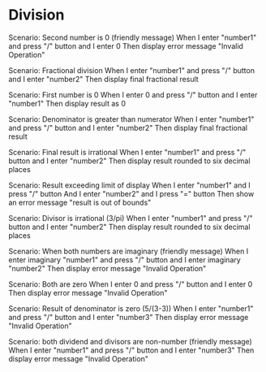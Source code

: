 
# Division

Scenario: Second number is 0 (friendly message)
When I enter "number1"
and press "/" button
and I enter 0
Then display error message "Invalid Operation"

Scenario: Fractional division
When I enter "number1"
and press "/" button
and I enter "number2"
Then display final fractional result

Scenario: First number is 0
When I enter 0
and press "/" button
and I enter "number1"
Then display result as 0

Scenario: Denominator is greater than numerator
When I enter "number1"
and press "/" button
and I enter "number2"
Then display final fractional result

Scenario: Final result is irrational
When I enter "number1"
and press "/" button
and I enter "number2"
Then display result rounded to six decimal places

Scenario: Result exceeding limit of display
When I enter "number1"
and I press "/" button
And I enter "number2"
and I press "=" button
Then show an error message "result is out of bounds"

Scenario: Divisor is irrational (3/pi)
When I enter "number1"
and press "/" button
and I enter "number2"
Then display result rounded to six decimal places

Scenario: When both numbers are imaginary (friendly message)
When I enter imaginary "number1"
and press "/" button
and I enter imaginary "number2"
Then display error message "Invalid Operation"

Scenario: Both are zero
When I enter 0
and press "/" button
and I enter 0
Then display error message "Invalid Operation"

Scenario: Result of denominator is zero (5/(3-3))
When I enter "number1"
and press "/" button
and I enter "number3"
Then display error message "Invalid Operation"

Scenario: both dividend and divisors are non-number (friendly message)
When I enter "number1"
and press "/" button
and I enter "number3"
Then display error message "Invalid Operation"
